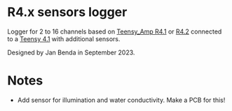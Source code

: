 # R4.x sensors logger

Logger for 2 to 16 channels based on [Teensy_Amp R4.1](https://github.com/janscience/Teensy_Amp/tree/main/R4.1) or [R4.2](https://github.com/janscience/Teensy_Amp/tree/main/R4.2)
  connected to a [Teensy 4.1](https://www.pjrc.com/store/teensy41.html) with additional sensors.

Designed by Jan Benda in September 2023.


# Notes

- Add sensor for illumination and water conductivity. Make a PCB for this!
